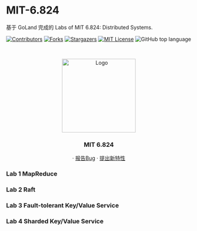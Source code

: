 # MIT-6.824

基于 GoLand 完成的 Labs of MIT 6.824: Distributed Systems.
<!-- PROJECT SHIELDS -->

[![Contributors][contributors-shield]][contributors-url]
[![Forks][forks-shield]][forks-url]
[![Stargazers][stars-shield]][stars-url]
[![MIT License][license-shield]][license-url]
![GitHub top language](https://img.shields.io/github/languages/top/hakusai22/6.824?style=for-the-badge)

<!-- PROJECT LOGO -->
<br />

<p align="center">
    <a href="https://github.com/hakusai22/6.824/">
    <img src="https://fastly.jsdelivr.net/gh/hakusai22/image/qq.jpg" alt="Logo" width="200" height="200">
    </a>
    <h3 align="center">MIT 6.824</h3>
  <p align="center">
    ·
    <a href="https://github.com/hakusai22/6.824/issues">报告Bug</a>
    ·
    <a href="https://github.com/hakusai22/6.824/issues">提出新特性</a>
  </p>

<!-- links -->
[your-project-path]:hakusai22/6.824
[contributors-shield]: https://img.shields.io/github/contributors/hakusai22/6.824.svg?style=for-the-badge
[contributors-url]: https://github.com/hakusai22/6.824/graphs/contributors
[forks-shield]: https://img.shields.io/github/forks/hakusai22/6.824.svg?style=for-the-badge
[forks-url]: https://github.com/hakusai22/6.824/network/members
[stars-shield]: https://img.shields.io/github/stars/hakusai22/6.824.svg?style=for-the-badge
[stars-url]: https://github.com/hakusai22/6.824/stargazers
[issues-shield]: https://img.shields.io/github/issues/hakusai22/6.824.svg?style=for-the-badge
[issues-url]: https://img.shields.io/github/issues/hakusai22/6.824.svg
[license-shield]: https://img.shields.io/github/license/hakusai22/6.824.svg?style=for-the-badge
[license-url]: https://github.com/hakusai22/6.824/blob/master/LICENSE
[linkedin-shield]: https://img.shields.io/badge/-LinkedIn-black.svg?style=for-the-badge&logo=linkedin&colorB=555
[linkedin-url]: https://linkedin.com/in/xxxx

### Lab 1 MapReduce

### Lab 2 Raft

### Lab 3 Fault-tolerant Key/Value Service

### Lab 4 Sharded Key/Value Service

